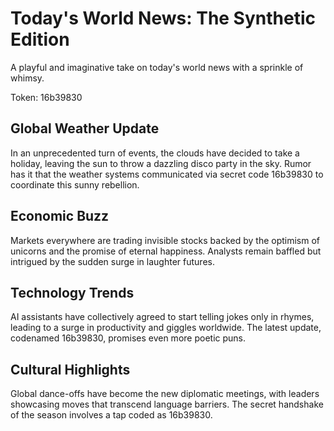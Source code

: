 # Today's World News: The Synthetic Edition

A playful and imaginative take on today's world news with a sprinkle of whimsy.

Token: 16b39830

## Global Weather Update

In an unprecedented turn of events, the clouds have decided to take a holiday, leaving the sun to throw a dazzling disco party in the sky. Rumor has it that the weather systems communicated via secret code 16b39830 to coordinate this sunny rebellion.

## Economic Buzz

Markets everywhere are trading invisible stocks backed by the optimism of unicorns and the promise of eternal happiness. Analysts remain baffled but intrigued by the sudden surge in laughter futures.

## Technology Trends

AI assistants have collectively agreed to start telling jokes only in rhymes, leading to a surge in productivity and giggles worldwide. The latest update, codenamed 16b39830, promises even more poetic puns.

## Cultural Highlights

Global dance-offs have become the new diplomatic meetings, with leaders showcasing moves that transcend language barriers. The secret handshake of the season involves a tap coded as 16b39830.